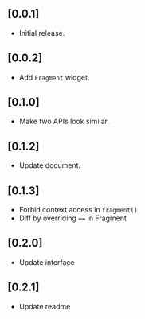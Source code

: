 ## [0.0.1] 

* Initial release.

## [0.0.2] 

* Add `Fragment` widget.

## [0.1.0]

* Make two APIs look similar.

## [0.1.2]

* Update document.

## [0.1.3]

* Forbid context access in `fragment()`
* Diff by overriding `==` in Fragment 

## [0.2.0]

* Update interface

## [0.2.1]

* Update readme
